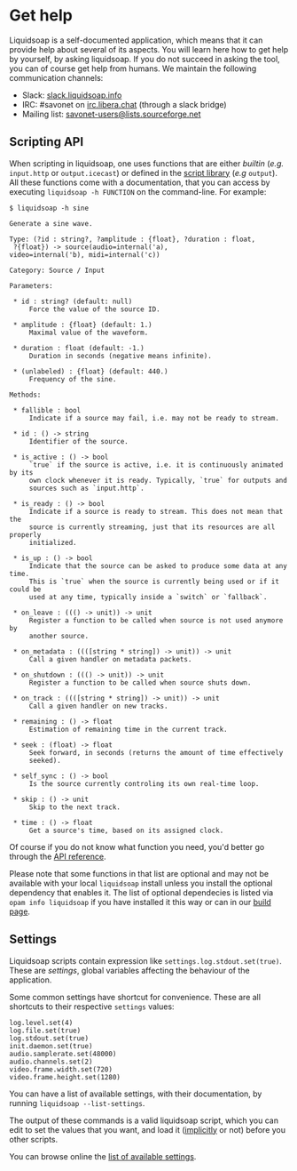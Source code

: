 Get help
========
Liquidsoap is a self-documented application,
which means that it can provide help about several of its aspects.
You will learn here how to get help by yourself, by asking liquidsoap.
If you do not succeed in asking the tool, you can of course get help from 
humans. We maintain the following communication channels:

* Slack: [slack.liquidsoap.info](http://slack.liquidsoap.info/)
* IRC: #savonet on [irc.libera.chat](https://libera.chat/) (through a slack bridge)
* Mailing list: [savonet-users@lists.sourceforge.net](mailto:savonet-users@lists.sourceforge.net)

Scripting API
-------------
When scripting in liquidsoap, one uses functions that are either *builtin*
(*e.g.* `input.http` or `output.icecast`)
or defined in the [script library](script_loading.html) (*e.g* `output`).
All these functions come with a documentation, that you can access by
executing `liquidsoap -h FUNCTION` on the command-line. For example:

```
$ liquidsoap -h sine

Generate a sine wave.

Type: (?id : string?, ?amplitude : {float}, ?duration : float,
 ?{float}) -> source(audio=internal('a),
video=internal('b), midi=internal('c))

Category: Source / Input

Parameters:

 * id : string? (default: null)
     Force the value of the source ID.

 * amplitude : {float} (default: 1.)
     Maximal value of the waveform.

 * duration : float (default: -1.)
     Duration in seconds (negative means infinite).

 * (unlabeled) : {float} (default: 440.)
     Frequency of the sine.

Methods:

 * fallible : bool
     Indicate if a source may fail, i.e. may not be ready to stream.

 * id : () -> string
     Identifier of the source.

 * is_active : () -> bool
     `true` if the source is active, i.e. it is continuously animated by its
     own clock whenever it is ready. Typically, `true` for outputs and
     sources such as `input.http`.

 * is_ready : () -> bool
     Indicate if a source is ready to stream. This does not mean that the
     source is currently streaming, just that its resources are all properly
     initialized.

 * is_up : () -> bool
     Indicate that the source can be asked to produce some data at any time.
     This is `true` when the source is currently being used or if it could be
     used at any time, typically inside a `switch` or `fallback`.

 * on_leave : ((() -> unit)) -> unit
     Register a function to be called when source is not used anymore by
     another source.

 * on_metadata : ((([string * string]) -> unit)) -> unit
     Call a given handler on metadata packets.

 * on_shutdown : ((() -> unit)) -> unit
     Register a function to be called when source shuts down.

 * on_track : ((([string * string]) -> unit)) -> unit
     Call a given handler on new tracks.

 * remaining : () -> float
     Estimation of remaining time in the current track.

 * seek : (float) -> float
     Seek forward, in seconds (returns the amount of time effectively
     seeked).

 * self_sync : () -> bool
     Is the source currently controling its own real-time loop.

 * skip : () -> unit
     Skip to the next track.

 * time : () -> float
     Get a source's time, based on its assigned clock.
```

Of course if you do not know what function you need, you'd better go 
through the [API reference](reference.html).

Please note that some functions
in that list are optional and may not be available with your local `liquidsoap` 
install unless you install the optional dependency that enables it. The list of
optional dependecies is listed via `opam info liquidsoap` if you have installed 
it this way or can in our [build page](build.html). 

Settings
--------
Liquidsoap scripts contain expression like `settings.log.stdout.set(true)`.
These are *settings*, global variables affecting the behaviour of the 
application.

Some common settings have shortcut for convenience. These are all shortcuts to their respective `settings` values:

```liquidsoap
log.level.set(4)
log.file.set(true)
log.stdout.set(true)
init.daemon.set(true)
audio.samplerate.set(48000)
audio.channels.set(2)
video.frame.width.set(720)
video.frame.height.set(1280)
```

You can have a list of available settings, with their documentation,
by running `liquidsoap --list-settings`.

The output of these commands is a valid liquidsoap script,
which you can edit to set the values that you want,
and load it ([implicitly](script_loading.html) or not) before you other scripts.

You can browse online the [list of available settings](settings.html).

